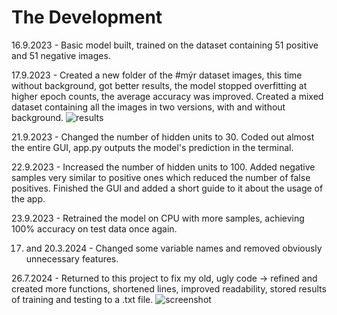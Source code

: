# The Development

16.9.2023 - Basic model built, trained on the dataset containing 51 positive and 51 negative images.

17.9.2023 - Created a new folder of the #mýr dataset images, this time without background, got better results, the model stopped overfitting at higher epoch counts, the average accuracy was improved. Created a mixed dataset containing all the images in two versions, with and without background.
![results](https://github.com/PopeCorn/myr/assets/117516270/63141241-2063-4a30-92dd-edf73ee4629e)

21.9.2023 - Changed the number of hidden units to 30. Coded out almost the entire GUI, app.py outputs the model's prediction in the terminal.

22.9.2023 - Increased the number of hidden units to 100. Added negative samples very similar to positive ones which reduced the number of false positives. Finished the GUI and added a short guide to it about the usage of the app.

23.9.2023 - Retrained the model on CPU with more samples, achieving 100% accuracy on test data once again.

17. and 20.3.2024 - Changed some variable names and removed obviously unnecessary features.

26.7.2024 - Returned to this project to fix my old, ugly code -> refined and created more functions, shortened lines, improved readability, stored results of training and testing to a .txt file.
![screenshot](https://github.com/user-attachments/assets/cb8b7b1c-1da3-481f-9e3e-119330b70247)
